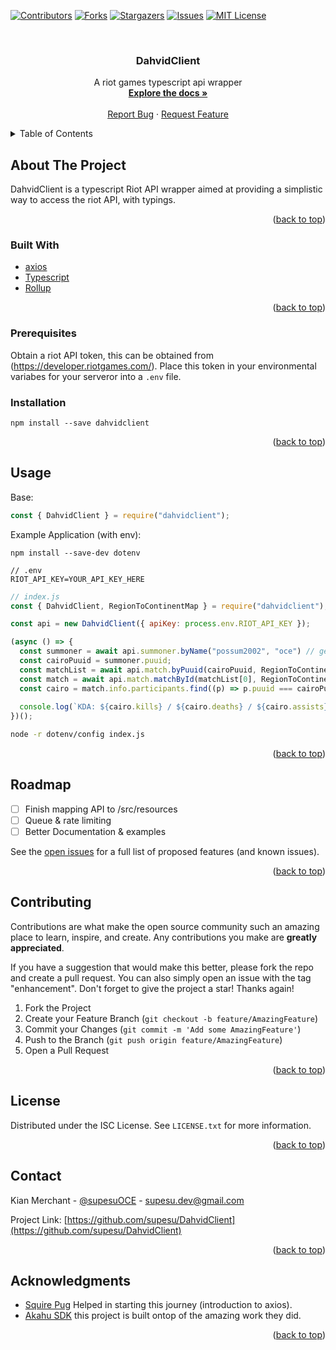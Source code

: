 <div id="top"></div>

[![Contributors][contributors-shield]][contributors-url]
[![Forks][forks-shield]][forks-url]
[![Stargazers][stars-shield]][stars-url]
[![Issues][issues-shield]][issues-url]
[![MIT License][license-shield]][license-url]



<!-- PROJECT LOGO -->
<br />
<div align="center">
<h3 align="center">DahvidClient</h3>

  <p align="center">
    A riot games typescript api wrapper
    <br />
    <a href="https://github.com/supesu/DahvidClient"><strong>Explore the docs »</strong></a>
    <br />
    <br />
    <a href="https://github.com/supesu/DahvidClient/issues">Report Bug</a>
    ·
    <a href="https://github.com/supesu/DahvidClient/issues">Request Feature</a>
  </p>
</div>



<!-- TABLE OF CONTENTS -->
<details>
  <summary>Table of Contents</summary>
  <ol>
    <li>
      <a href="#about-the-project">About The Project</a>
      <ul>
        <li><a href="#built-with">Built With</a></li>
      </ul>
    </li>
    <li>
      <a href="#getting-started">Getting Started</a>
      <ul>
        <li><a href="#prerequisites">Prerequisites</a></li>
        <li><a href="#installation">Installation</a></li>
      </ul>
    </li>
    <li><a href="#usage">Usage</a></li>
    <li><a href="#roadmap">Roadmap</a></li>
    <li><a href="#contributing">Contributing</a></li>
    <li><a href="#license">License</a></li>
    <li><a href="#contact">Contact</a></li>
    <li><a href="#acknowledgments">Acknowledgments</a></li>
  </ol>
</details>



<!-- ABOUT THE PROJECT -->
## About The Project
DahvidClient is a typescript Riot API wrapper aimed at providing a simplistic way to access the riot API, with typings.

<p align="right">(<a href="#top">back to top</a>)</p>



### Built With

* [axios](https://github.com/axios/axios)
* [Typescript](https://www.typescriptlang.org/)
* [Rollup](https://rollupjs.org/)

<p align="right">(<a href="#top">back to top</a>)</p>

### Prerequisites

Obtain a riot API token, this can be obtained from (https://developer.riotgames.com/). Place this token in your environmental variabes for your serveror into a `.env` file.


### Installation

```
npm install --save dahvidclient
```

<p align="right">(<a href="#top">back to top</a>)</p>



<!-- USAGE EXAMPLES -->
## Usage

Base:
```js
const { DahvidClient } = require("dahvidclient");
```
Example Application (with env):
```
npm install --save-dev dotenv
```
```
// .env
RIOT_API_KEY=YOUR_API_KEY_HERE
```
```js
// index.js
const { DahvidClient, RegionToContinentMap } = require("dahvidclient");

const api = new DahvidClient({ apiKey: process.env.RIOT_API_KEY });

(async () => {
  const summoner = await api.summoner.byName("possum2002", "oce") // get account information
  const cairoPuuid = summoner.puuid; 
  const matchList = await api.match.byPuuid(cairoPuuid, RegionToContinentMap["oce"], { count: 1 }); // get the most recent game id
  const match = await api.match.matchById(matchList[0], RegionToContinentMap["oce"]); // get match information with game id
  const cairo = match.info.participants.find((p) => p.puuid === cairoPuuid); 
  
  console.log(`KDA: ${cairo.kills} / ${cairo.deaths} / ${cairo.assists}`)
})();
```
```sh
node -r dotenv/config index.js
```

<p align="right">(<a href="#top">back to top</a>)</p>



<!-- ROADMAP -->
## Roadmap

- [ ] Finish mapping API to /src/resources
- [ ] Queue & rate limiting 
- [ ] Better Documentation & examples

See the [open issues](https://github.com/supesu/DahvidClient/issues) for a full list of proposed features (and known issues).

<p align="right">(<a href="#top">back to top</a>)</p>



<!-- CONTRIBUTING -->
## Contributing

Contributions are what make the open source community such an amazing place to learn, inspire, and create. Any contributions you make are **greatly appreciated**.

If you have a suggestion that would make this better, please fork the repo and create a pull request. You can also simply open an issue with the tag "enhancement".
Don't forget to give the project a star! Thanks again!

1. Fork the Project
2. Create your Feature Branch (`git checkout -b feature/AmazingFeature`)
3. Commit your Changes (`git commit -m 'Add some AmazingFeature'`)
4. Push to the Branch (`git push origin feature/AmazingFeature`)
5. Open a Pull Request

<p align="right">(<a href="#top">back to top</a>)</p>



<!-- LICENSE -->
## License

Distributed under the ISC License. See `LICENSE.txt` for more information.

<p align="right">(<a href="#top">back to top</a>)</p>



<!-- CONTACT -->
## Contact

Kian Merchant - [@supesuOCE](https://twitter.com/supesuOCE) - supesu.dev@gmail.com

Project Link: [https://github.com/supesu/DahvidClient](https://github.com/supesu/DahvidClient)

<p align="right">(<a href="#top">back to top</a>)</p>



<!-- ACKNOWLEDGMENTS -->
## Acknowledgments

* [Squire Pug](https://twitter.com/EmJaeCaer) Helped in starting this journey (introduction to axios).
* [Akahu SDK](https://github.com/akahu-io/akahu-sdk-js) this project is built ontop of the amazing work they did.

<p align="right">(<a href="#top">back to top</a>)</p>



<!-- MARKDOWN LINKS & IMAGES -->
<!-- https://www.markdownguide.org/basic-syntax/#reference-style-links -->
[contributors-shield]: https://img.shields.io/github/contributors/supesu/DahvidClient.svg?style=for-the-badge
[contributors-url]: https://github.com/supesu/DahvidClient/graphs/contributors
[forks-shield]: https://img.shields.io/github/forks/supesu/DahvidClient.svg?style=for-the-badge
[forks-url]: https://github.com/supesu/DahvidClient/network/members
[stars-shield]: https://img.shields.io/github/stars/supesu/DahvidClient.svg?style=for-the-badge
[stars-url]: https://github.com/supesu/DahvidClient/stargazers
[issues-shield]: https://img.shields.io/github/issues/supesu/DahvidClient.svg?style=for-the-badge
[issues-url]: https://github.com/supesu/DahvidClient/issues
[license-shield]: https://img.shields.io/github/license/supesu/DahvidClient.svg?style=for-the-badge
[license-url]: https://github.com/Supesu/dahvidclient/blob/master/LICENSE.txt
[product-screenshot]: images/screenshot.png